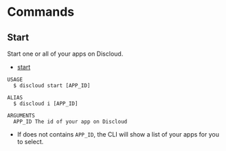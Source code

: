 # Commands

## Start

Start one or all of your apps on Discloud.

- [start](#start)

```sh-session
USAGE
  $ discloud start [APP_ID]

ALIAS
  $ discloud i [APP_ID]

ARGUMENTS
  APP_ID The id of your app on Discloud
```

- If does not contains `APP_ID`, the CLI will show a list of your apps for you to select.

